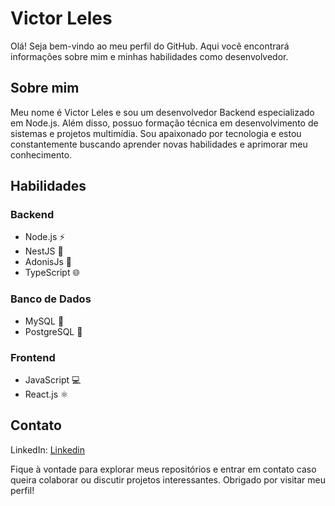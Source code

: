 <h1>Victor Leles</h1>

<p>Olá! Seja bem-vindo ao meu perfil do GitHub. Aqui você encontrará informações sobre mim e minhas habilidades como desenvolvedor.</p>

<h2>Sobre mim</h2>

<p>Meu nome é Victor Leles e sou um desenvolvedor Backend especializado em Node.js. Além disso, possuo formação técnica em desenvolvimento de sistemas e projetos multimídia. Sou apaixonado por tecnologia e estou constantemente buscando aprender novas habilidades e aprimorar meu conhecimento.</p>

<h2>Habilidades</h2>

<h3>Backend</h3>
<ul>
  <li>Node.js ⚡️</li>
  <li>NestJS 🦅</li>
  <li>AdonisJs 🌳</li>
  <li>TypeScript 🌐</li>
</ul>

<h3>Banco de Dados</h3>
<ul>
  <li>MySQL 🐬</li>
  <li>PostgreSQL 🐘</li>
</ul>

<h3>Frontend</h3>
<ul>
  <li>JavaScript 💻</li>
  <li>React.js ⚛️</li>
</ul>

<h2>Contato</h2>

<p>
  LinkedIn: <a href="https://www.linkedin.com/in/seu_perfil">Linkedin</a>
</p>

<p>
  Fique à vontade para explorar meus repositórios e entrar em contato caso queira colaborar ou discutir projetos interessantes. Obrigado por visitar meu perfil!
</p>
